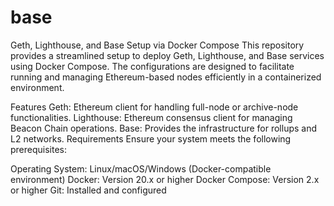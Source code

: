 # base
Geth, Lighthouse, and Base Setup via Docker Compose
This repository provides a streamlined setup to deploy Geth, Lighthouse, and Base services using Docker Compose. The configurations are designed to facilitate running and managing Ethereum-based nodes efficiently in a containerized environment.

Features
Geth: Ethereum client for handling full-node or archive-node functionalities.
Lighthouse: Ethereum consensus client for managing Beacon Chain operations.
Base: Provides the infrastructure for rollups and L2 networks.
Requirements
Ensure your system meets the following prerequisites:

Operating System: Linux/macOS/Windows (Docker-compatible environment)
Docker: Version 20.x or higher
Docker Compose: Version 2.x or higher
Git: Installed and configured

